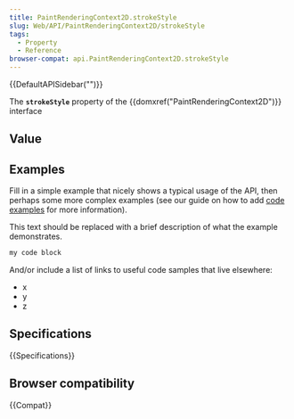 ```yaml
---
title: PaintRenderingContext2D.strokeStyle
slug: Web/API/PaintRenderingContext2D/strokeStyle
tags:
  - Property
  - Reference
browser-compat: api.PaintRenderingContext2D.strokeStyle
---
```

{{DefaultAPISidebar("")}}

The **`strokeStyle`** property of the {{domxref("PaintRenderingContext2D")}} interface 

## Value



## Examples

Fill in a simple example that nicely shows a typical usage of the API, then perhaps some more complex examples (see our guide on how to add [code examples](/en-US/docs/MDN/Contribute/Structures/Code_examples) for more information).

This text should be replaced with a brief description of what the example demonstrates.

```js
my code block
```

And/or include a list of links to useful code samples that live elsewhere:

*   x
*   y
*   z

## Specifications

{{Specifications}}

## Browser compatibility

{{Compat}}


